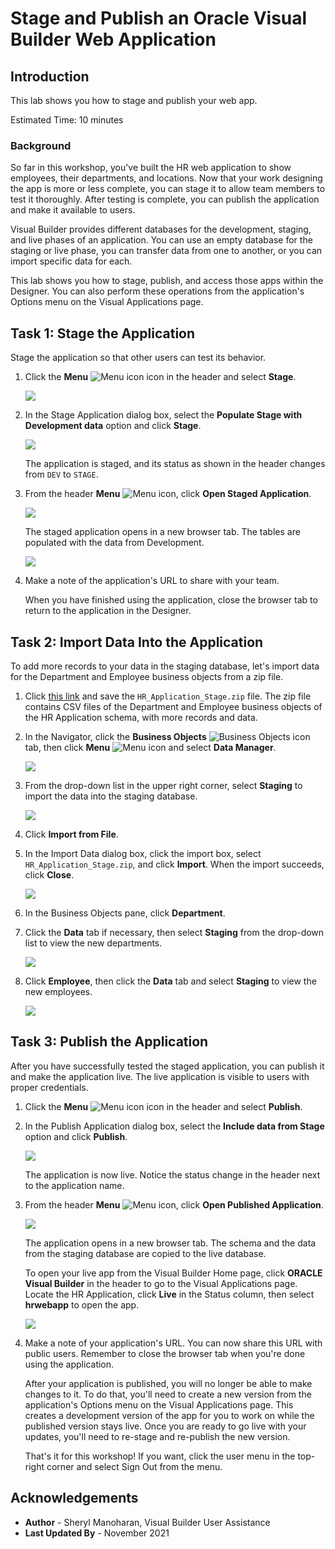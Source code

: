 # Stage and Publish an Oracle Visual Builder Web Application

## Introduction

This lab shows you how to stage and publish your web app.

Estimated Time:  10 minutes

### Background

So far in this workshop, you've built the HR web application to show employees, their departments, and locations. Now that your work designing the app is more or less complete, you can stage it to allow team members to test it thoroughly. After testing is complete, you can publish the application and make it available to users.

Visual Builder provides different databases for the development, staging, and live phases of an application. You can use an empty database for the staging or live phase, you can transfer data from one to another, or you can import specific data for each.

This lab shows you how to stage, publish, and access those apps within the Designer. You can also perform these operations from the application's Options menu on the Visual Applications page.

## Task 1: Stage the Application

Stage the application so that other users can test its behavior.

1.  Click the **Menu** ![Menu icon](./images/vbcssp_menu3_icon.png) icon in the header and select **Stage**.

    ![](./images/vbcssp_sta_s2.png)

2.  In the Stage Application dialog box, select the **Populate Stage with Development data** option and click **Stage**.

    ![](./images/vbcssp_sta_s3.png)

    The application is staged, and its status as shown in the header changes from `DEV` to `STAGE`.

3.  From the header **Menu** ![Menu icon](./images/vbcssp_menu3_icon.png), click **Open Staged Application**.

    ![](./images/vbcssp_sta_s4.png)

    The staged application opens in a new browser tab. The tables are populated with the data from Development.

    ![](./images/open_shared_application_result.png)

4.  Make a note of the application's URL to share with your team.

    When you have finished using the application, close the browser tab to return to the application in the Designer.

## Task 2: Import Data Into the Application

To add more records to your data in the staging database, let's import data for the Department and Employee business objects from a zip file.

1.  Click [this link](https://objectstorage.us-ashburn-1.oraclecloud.com/p/fxYS-wCkrWveFFyOH9qy9uyv24QowtS8uhdCDGmUvqJZqeFA7JAhkXHlOd6IXMpb/n/c4u03/b/oci-library/o/WMS4121HR_Application_Stage.zip) and save the `HR_Application_Stage.zip` file. The zip file contains CSV files of the Department and Employee business objects of the HR Application schema, with more records and data.

2.  In the Navigator, click the **Business Objects** ![Business Objects icon](./images/vbcssp_bo_icon.png) tab, then click **Menu** ![Menu icon](./images/vbcssp_menu2_icon.png) and select **Data Manager**.

    ![](./images/vbcssp_imp_s3.png)

3.  From the drop-down list in the upper right corner, select **Staging** to import the data into the staging database.  

    ![](./images/vbcssp_imp_s4.png)

4.  Click **Import from File**.

5.  In the Import Data dialog box, click the import box, select `HR_Application_Stage.zip`, and click **Import**. When the import succeeds, click **Close**.

    ![](./images/vbcssp_imp_s6.png)

6.  In the Business Objects pane, click **Department**.

7.  Click the **Data** tab if necessary, then select **Staging** from the drop-down list to view the new departments.

    ![](./images/vbcssp_imp_s8.png)

8.  Click **Employee**, then click the **Data** tab and select **Staging** to view the new employees.

    ![](./images/vbcssp_imp_s9.png)

## Task 3: Publish the Application

After you have successfully tested the staged application, you can publish it and make the application live. The live application is visible to users with proper credentials.

1.  Click the **Menu** ![Menu icon](./images/vbcssp_menu3_icon.png) icon in the header and select **Publish**.

2.  In the Publish Application dialog box, select the **Include data from Stage** option and click **Publish**.  

    ![](./images/vbcssp_pub_s2.png)

    The application is now live. Notice the status change in the header next to the application name.

3.  From the header **Menu** ![Menu icon](./images/vbcssp_menu3_icon.png), click **Open Published Application**.

    ![](./images/vbcssp_pub_s3.png)

    The application opens in a new browser tab. The schema and the data from the staging database are copied to the live database.

    To open your live app from the Visual Builder Home page, click **ORACLE Visual Builder** in the header to go to the Visual Applications page. Locate the HR Application, click **Live** in the Status column, then select **hrwebapp** to open the app.

    ![](./images/vbcssp_pub_s4_result.png)

4.  Make a note of your application's URL. You can now share this URL with public users. Remember to close the browser tab when you're done using the application.

    After your application is published, you will no longer be able to make changes to it. To do that, you'll need to create a new version from the application's Options menu on the Visual Applications page. This creates a development version of the app for you to work on while the published version stays live. Once you are ready to go live with your updates, you'll need to re-stage and re-publish the new version.

    That's it for this workshop! If you want, click the user menu in the top-right corner and select Sign Out from the menu.

## Acknowledgements

* **Author** - Sheryl Manoharan, Visual Builder User Assistance
* **Last Updated By** - November 2021
